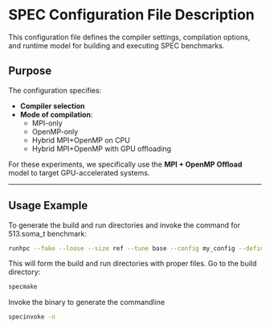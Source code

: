 # SPEC Configuration File Description

This configuration file defines the compiler settings, compilation options, and runtime model for building and executing SPEC benchmarks.

## Purpose

The configuration specifies:
- **Compiler selection** 
- **Mode of compilation**:
  - MPI-only
  - OpenMP-only
  - Hybrid MPI+OpenMP on CPU
  - Hybrid MPI+OpenMP with GPU offloading

For these experiments, we specifically use the **MPI + OpenMP Offload** model to target GPU-accelerated systems.

---

## Usage Example

To generate the build and run directories and invoke the command for 513.soma_t benchmark:

```bash
runhpc --fake --loose --size ref --tune base --config my_config --define model=tgtgpu --ranks 12 513.soma_t
```
This will form the build and run directories with proper files. 
Go to the build directory:

```bash
specmake
```
Invoke the binary to generate the commandline

```bash
specinvoke -n
```




